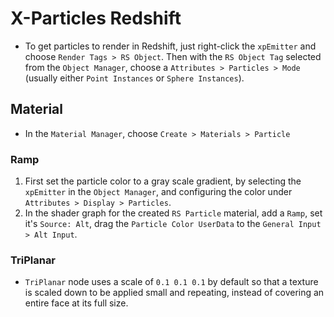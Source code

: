 # X-Particles Redshift

- To get particles to render in Redshift, just right-click the `xpEmitter` and choose `Render Tags > RS Object`. Then with the `RS Object Tag` selected from the `Object Manager`, choose a `Attributes > Particles > Mode` (usually either `Point Instances` or `Sphere Instances`).

## Material

- In the `Material Manager`, choose `Create > Materials > Particle`

### Ramp

1. First set the particle color to a gray scale gradient, by selecting the `xpEmitter` in the `Object Manager`, and configuring the color under `Attributes > Display > Particles`.
2. In the shader graph for the created `RS Particle` material, add a `Ramp`, set it's `Source: Alt`, drag the `Particle Color UserData` to the `General Input > Alt Input`.

### TriPlanar

- `TriPlanar` node uses a scale of `0.1 0.1 0.1` by default so that a texture is scaled down to be applied small and repeating, instead of covering an entire face at its full size.
